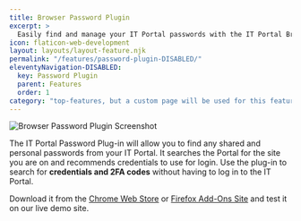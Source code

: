```yaml
---
title: Browser Password Plugin
excerpt: >
  Easily find and manage your IT Portal passwords with the IT Portal Browser Password plugin.
icon: flaticon-web-development
layout: layouts/layout-feature.njk
permalink: "/features/password-plugin-DISABLED/"
eleventyNavigation-DISABLED:
  key: Password Plugin
  parent: Features
  order: 1
category: "top-features, but a custom page will be used for this feature to show the animation"
---
```


![Browser Password Plugin Screenshot](https://www.itportal.com/v4/images/chrome.png?rid=33)

The IT Portal Password Plug-in will allow you to find any shared and personal passwords from your IT Portal. It searches the Portal for the site you are on and recommends credentials to use for login. Use the plug-in to search for **credentials and 2FA codes** without having to log in to the IT Portal.

Download it from the [Chrome Web Store](https://chrome.google.com/webstore/detail/it-portal-password-lookup/dijocadohljfnagfjhpglffpmcodjpgn) or [Firefox Add-Ons Site](https://addons.mozilla.org/en-US/firefox/addon/it-portal-password-lookup/) and test it on our live demo site.